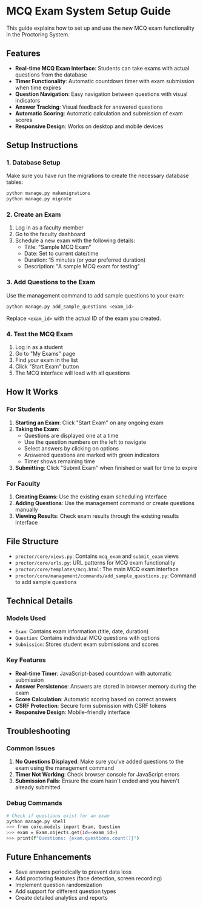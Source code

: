 # MCQ Exam System Setup Guide

This guide explains how to set up and use the new MCQ exam functionality in the Proctoring System.

## Features

- **Real-time MCQ Exam Interface**: Students can take exams with actual questions from the database
- **Timer Functionality**: Automatic countdown timer with exam submission when time expires
- **Question Navigation**: Easy navigation between questions with visual indicators
- **Answer Tracking**: Visual feedback for answered questions
- **Automatic Scoring**: Automatic calculation and submission of exam scores
- **Responsive Design**: Works on desktop and mobile devices

## Setup Instructions

### 1. Database Setup

Make sure you have run the migrations to create the necessary database tables:

```bash
python manage.py makemigrations
python manage.py migrate
```

### 2. Create an Exam

1. Log in as a faculty member
2. Go to the faculty dashboard
3. Schedule a new exam with the following details:
   - Title: "Sample MCQ Exam"
   - Date: Set to current date/time
   - Duration: 15 minutes (or your preferred duration)
   - Description: "A sample MCQ exam for testing"

### 3. Add Questions to the Exam

Use the management command to add sample questions to your exam:

```bash
python manage.py add_sample_questions <exam_id>
```

Replace `<exam_id>` with the actual ID of the exam you created.

### 4. Test the MCQ Exam

1. Log in as a student
2. Go to "My Exams" page
3. Find your exam in the list
4. Click "Start Exam" button
5. The MCQ interface will load with all questions

## How It Works

### For Students

1. **Starting an Exam**: Click "Start Exam" on any ongoing exam
2. **Taking the Exam**:
   - Questions are displayed one at a time
   - Use the question numbers on the left to navigate
   - Select answers by clicking on options
   - Answered questions are marked with green indicators
   - Timer shows remaining time
3. **Submitting**: Click "Submit Exam" when finished or wait for time to expire

### For Faculty

1. **Creating Exams**: Use the existing exam scheduling interface
2. **Adding Questions**: Use the management command or create questions manually
3. **Viewing Results**: Check exam results through the existing results interface

## File Structure

- `proctor/core/views.py`: Contains `mcq_exam` and `submit_exam` views
- `proctor/core/urls.py`: URL patterns for MCQ exam functionality
- `proctor/core/templates/mcq.html`: The main MCQ exam interface
- `proctor/core/management/commands/add_sample_questions.py`: Command to add sample questions

## Technical Details

### Models Used

- `Exam`: Contains exam information (title, date, duration)
- `Question`: Contains individual MCQ questions with options
- `Submission`: Stores student exam submissions and scores

### Key Features

- **Real-time Timer**: JavaScript-based countdown with automatic submission
- **Answer Persistence**: Answers are stored in browser memory during the exam
- **Score Calculation**: Automatic scoring based on correct answers
- **CSRF Protection**: Secure form submission with CSRF tokens
- **Responsive Design**: Mobile-friendly interface

## Troubleshooting

### Common Issues

1. **No Questions Displayed**: Make sure you've added questions to the exam using the management command
2. **Timer Not Working**: Check browser console for JavaScript errors
3. **Submission Fails**: Ensure the exam hasn't ended and you haven't already submitted

### Debug Commands

```bash
# Check if questions exist for an exam
python manage.py shell
>>> from core.models import Exam, Question
>>> exam = Exam.objects.get(id=<exam_id>)
>>> print(f"Questions: {exam.questions.count()}")
```

## Future Enhancements

- Save answers periodically to prevent data loss
- Add proctoring features (face detection, screen recording)
- Implement question randomization
- Add support for different question types
- Create detailed analytics and reports 